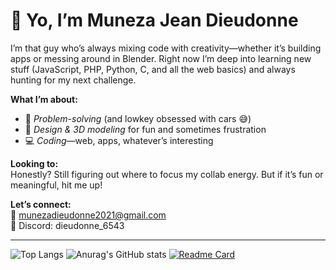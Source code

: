 # 👋 Yo, I’m Muneza Jean Dieudonne

I’m that guy who’s always mixing code with creativity—whether it’s building apps or messing around in Blender. Right now I’m deep into learning new stuff (JavaScript, PHP, Python, C, and all the web basics) and always hunting for my next challenge.

**What I’m about:**  
- 🚗 *Problem-solving* (and lowkey obsessed with cars 😅)  
- 🎨 *Design & 3D modeling* for fun and sometimes frustration  
- 💻 *Coding*—web, apps, whatever’s interesting

**Looking to:**  
Honestly? Still figuring out where to focus my collab energy. But if it’s fun or meaningful, hit me up!

**Let’s connect:**  
📧 munezadieudonne2021@gmail.com  
💬 Discord: dieudonne_6543

---
![Top Langs](https://github-readme-stats.vercel.app/api/top-langs/?username=Dieudonne000&layout=compact&theme=catppuccin_mocha)
![Anurag's GitHub stats](https://github-readme-stats.vercel.app/api?username=Dieudonne000&show_icons=true&theme=catppuccin_mocha&hide=contribs,prs)
[![Readme Card](https://github-readme-stats.vercel.app/api/pin/?username=Dieudonne000&repo=portfolioFin&theme=catppuccin_mocha)](https://github.com/Dieudonne000/portfolioFin)
